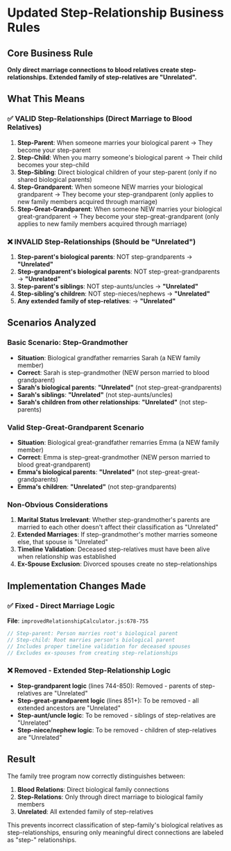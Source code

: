 # Updated Step-Relationship Business Rules

## Core Business Rule
**Only direct marriage connections to blood relatives create step-relationships. Extended family of step-relatives are "Unrelated".**

## What This Means

### ✅ VALID Step-Relationships (Direct Marriage to Blood Relatives)
1. **Step-Parent**: When someone marries your biological parent → They become your step-parent
2. **Step-Child**: When you marry someone's biological parent → Their child becomes your step-child  
3. **Step-Sibling**: Direct biological children of your step-parent (only if no shared biological parents)
4. **Step-Grandparent**: When someone NEW marries your biological grandparent → They become your step-grandparent (only applies to new family members acquired through marriage)
5. **Step-Great-Grandparent**: When someone NEW marries your biological great-grandparent → They become your step-great-grandparent (only applies to new family members acquired through marriage)

### ❌ INVALID Step-Relationships (Should be "Unrelated")
1. **Step-parent's biological parents**: NOT step-grandparents → **"Unrelated"**
2. **Step-grandparent's biological parents**: NOT step-great-grandparents → **"Unrelated"**
3. **Step-parent's siblings**: NOT step-aunts/uncles → **"Unrelated"**
4. **Step-sibling's children**: NOT step-nieces/nephews → **"Unrelated"**
5. **Any extended family of step-relatives**: → **"Unrelated"**

## Scenarios Analyzed

### Basic Scenario: Step-Grandmother
- **Situation**: Biological grandfather remarries Sarah (a NEW family member)
- **Correct**: Sarah is step-grandmother (NEW person married to blood grandparent)
- **Sarah's biological parents**: **"Unrelated"** (not step-great-grandparents)
- **Sarah's siblings**: **"Unrelated"** (not step-aunts/uncles)
- **Sarah's children from other relationships**: **"Unrelated"** (not step-parents)

### Valid Step-Great-Grandparent Scenario  
- **Situation**: Biological great-grandfather remarries Emma (a NEW family member)
- **Correct**: Emma is step-great-grandmother (NEW person married to blood great-grandparent)  
- **Emma's biological parents**: **"Unrelated"** (not step-great-great-grandparents)
- **Emma's children**: **"Unrelated"** (not step-grandparents)

### Non-Obvious Considerations
1. **Marital Status Irrelevant**: Whether step-grandmother's parents are married to each other doesn't affect their classification as "Unrelated"
2. **Extended Marriages**: If step-grandmother's mother marries someone else, that spouse is "Unrelated"
3. **Timeline Validation**: Deceased step-relatives must have been alive when relationship was established
4. **Ex-Spouse Exclusion**: Divorced spouses create no step-relationships

## Implementation Changes Made

### ✅ Fixed - Direct Marriage Logic
**File**: `improvedRelationshipCalculator.js:678-755`

```javascript
// Step-parent: Person marries root's biological parent
// Step-child: Root marries person's biological parent
// Includes proper timeline validation for deceased spouses
// Excludes ex-spouses from creating step-relationships
```

### ❌ Removed - Extended Step-Relationship Logic
- **Step-grandparent logic** (lines 744-850): Removed - parents of step-relatives are "Unrelated"
- **Step-great-grandparent logic** (lines 851+): To be removed - all extended ancestors are "Unrelated"
- **Step-aunt/uncle logic**: To be removed - siblings of step-relatives are "Unrelated"
- **Step-niece/nephew logic**: To be removed - children of step-relatives are "Unrelated"

## Result
The family tree program now correctly distinguishes between:
1. **Blood Relations**: Direct biological family connections
2. **Step-Relations**: Only through direct marriage to biological family members  
3. **Unrelated**: All extended family of step-relatives

This prevents incorrect classification of step-family's biological relatives as step-relationships, ensuring only meaningful direct connections are labeled as "step-" relationships.